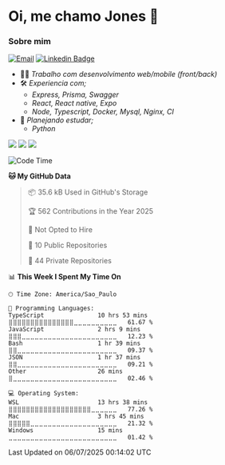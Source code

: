 # Oi, me chamo Jones 👋

### Sobre mim
[![Email](https://img.shields.io/badge/-jonescnoel@icloud.com-673ab7?style=plastic&logo=maildotru&logoColor=white&link=mailto:jonescnoel@icloud.com)](mailto:jonescnoel@icloud.com)
[![Linkedin Badge](https://img.shields.io/badge/-Jones%20Cesar-673ab7?style=plastic&logo=Linkedin&logoColor=white&link=https://www.linkedin.com/in/)](https://www.linkedin.com/in/jonescesarn/)

- 👩‍💻 _Trabalho com desenvolvimento web/mobile (front/back)_
- 🛠️ _Experiencia com;_
  - _Express, Prisma, Swagger_
  - _React, React native, Expo_
  - _Node, Typescript, Docker, Mysql, Nginx, CI_
- 🌱 _Planejando estudar;_
  - _Python_

![](https://img.shields.io/badge/-1c1c1c?style=plastic&logo=Apple)
![](https://img.shields.io/badge/-1c1c1c?style=plastic&logo=Windows)
![](https://img.shields.io/badge/-1c1c1c?style=plastic&logo=Ubuntu)
<!--START_SECTION:waka-->
![Code Time](http://img.shields.io/badge/Code%20Time-6%2C905%20hrs%2027%20mins-blue)

**🐱 My GitHub Data** 

> 📦 35.6 kB Used in GitHub's Storage 
 > 
> 🏆 562 Contributions in the Year 2025
 > 
> 🚫 Not Opted to Hire
 > 
> 📜 10 Public Repositories 
 > 
> 🔑 44 Private Repositories 
 > 
📊 **This Week I Spent My Time On** 

```text
🕑︎ Time Zone: America/Sao_Paulo

💬 Programming Languages: 
TypeScript               10 hrs 53 mins      ⣿⣿⣿⣿⣿⣿⣿⣿⣿⣿⣿⣿⣿⣿⣿⣀⣀⣀⣀⣀⣀⣀⣀⣀⣀   61.67 % 
JavaScript               2 hrs 9 mins        ⣿⣿⣿⣀⣀⣀⣀⣀⣀⣀⣀⣀⣀⣀⣀⣀⣀⣀⣀⣀⣀⣀⣀⣀⣀   12.23 % 
Bash                     1 hr 39 mins        ⣿⣿⣀⣀⣀⣀⣀⣀⣀⣀⣀⣀⣀⣀⣀⣀⣀⣀⣀⣀⣀⣀⣀⣀⣀   09.37 % 
JSON                     1 hr 37 mins        ⣿⣿⣀⣀⣀⣀⣀⣀⣀⣀⣀⣀⣀⣀⣀⣀⣀⣀⣀⣀⣀⣀⣀⣀⣀   09.21 % 
Other                    26 mins             ⣿⣀⣀⣀⣀⣀⣀⣀⣀⣀⣀⣀⣀⣀⣀⣀⣀⣀⣀⣀⣀⣀⣀⣀⣀   02.46 % 

💻 Operating System: 
WSL                      13 hrs 38 mins      ⣿⣿⣿⣿⣿⣿⣿⣿⣿⣿⣿⣿⣿⣿⣿⣿⣿⣿⣿⣀⣀⣀⣀⣀⣀   77.26 % 
Mac                      3 hrs 45 mins       ⣿⣿⣿⣿⣿⣀⣀⣀⣀⣀⣀⣀⣀⣀⣀⣀⣀⣀⣀⣀⣀⣀⣀⣀⣀   21.32 % 
Windows                  15 mins             ⣀⣀⣀⣀⣀⣀⣀⣀⣀⣀⣀⣀⣀⣀⣀⣀⣀⣀⣀⣀⣀⣀⣀⣀⣀   01.42 % 
```


 Last Updated on 06/07/2025 00:14:02 UTC
<!--END_SECTION:waka-->
